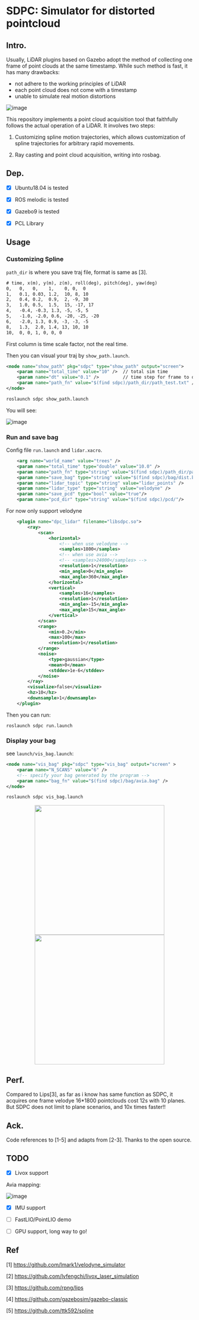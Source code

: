 # SDPC: Simulator for distorted pointcloud

## Intro.

Usually, LiDAR plugins based on Gazebo adopt the method of collecting one frame of  point clouds at the same timestamp. While such method is fast, it has many drawbacks:

* not adhere to the working principles of LiDAR
* each point cloud does not come with a timestamp
* unable to simulate real motion distortions

![image](doc/mapping.png)

This repository implements a point cloud acquisition tool that faithfully follows the actual operation of a LiDAR. It involves two steps: 

1. Customizing spline motion trajectories, which allows customization of spline trajectories for arbitrary rapid movements. 

2. Ray casting and point cloud acquisition, writing into rosbag.

## Dep.

- [x] Ubuntu18.04 is tested
- [x] ROS melodic is tested 
- [x] Gazebo9 is tested
- [x] PCL Library


## Usage

### Customizing Spline

`path_dir` is where you save traj file, format is same as [3].
```txt
# time, x(m), y(m), z(m), roll(deg), pitch(deg), yaw(deg)
0,   0,   0,    1,    0, 0,  0
1,   0.1, 0.03, 1.2,  10, 8, 10
2,   0.4, 0.2,  0.9,  2, -9, 30
3,   1.0, 0.5,  1.5,  15, -17, 17
4,   -0.4, -0.3, 1.3, -5, -5, 5
5,   -1.0, -2.0, 0.6, -20, -25, -20
6,   -2.0, 1.3, 0.9, -3, -3, -5
8,   1.3,  2.0, 1.4, 13, 10, 10
10,  0, 0, 1, 0, 0, 0
```
First column is time scale factor, not the real time.

Then you can visual your traj by `show_path.launch`.
```xml
<node name="show_path" pkg="sdpc" type="show_path" output="screen">
    <param name="total_time" value="10" />  // total sim time
    <param name="dt" value="0.1" />         // time step for frame to draw
    <param name="path_fn" value="$(find sdpc)/path_dir/path_test.txt" />    // spline knots file
</node>
```

```bash
roslaunch sdpc show_path.launch
```

You will see:

![image](doc/traj.png)


### Run and save bag

Config file `run.launch` and `lidar.xacro`.
```xml
    <arg name="world_name" value="trees" />
    <param name="total_time" type="double" value="10.0" />
    <param name="path_fn" type="string" value="$(find sdpc)/path_dir/path_test.txt" />
    <param name="save_bag" type="string" value="$(find sdpc)/bag/dist.bag" />    
    <param name="lidar_topic" type="string" value="lidar_points" />
    <param name="lidar_type" type="string" value="velodyne" />
    <param name="save_pcd" type="bool" value="true"/>
    <param name="pcd_dir" type="string" value="$(find sdpc)/pcd/"/>
```

For now only support velodyne
```xml
    <plugin name="dpc_lidar" filename="libsdpc.so">
        <ray>
            <scan>
                <horizontal>
                    <!-- when use velodyne -->
                    <samples>1800</samples>
                    <!-- when use avia -->
                    <!-- <samples>24000</samples> -->
                    <resolution>1</resolution>
                    <min_angle>0</min_angle>
                    <max_angle>360</max_angle>
                </horizontal>
                <vertical>
                    <samples>16</samples>
                    <resolution>1</resolution>
                    <min_angle>-15</min_angle>
                    <max_angle>15</max_angle>
                </vertical>
            </scan>
            <range>
                <min>0.2</min>
                <max>100</max>
                <resolution>1</resolution>
            </range>
            <noise>
                <type>gaussian</type>
                <mean>0</mean>
                <stddev>1e-6</stddev>
            </noise>
        </ray>
        <visualize>false</visualize>
        <hz>10</hz>
        <downsample>1</downsample>
    </plugin>

```

Then you can run:
```
roslaunch sdpc run.launch
```

### Display your bag

see `launch/vis_bag.launch`:
```xml
<node name="vis_bag" pkg="sdpc" type="vis_bag" output="screen" >
    <param name="N_SCANS" value="6" />
    <!-- specify your bag generated by the program -->
    <param name="bag_fn" value="$(find sdpc)/bag/avia.bag" />
</node>
```

```bash
roslaunch sdpc vis_bag.launch
```

<center class="half">
    <img src="doc/dis_velo.png" width="350"/>
    <img src="doc/dis_avia.png" width="350"/>
</center>


## Perf.

Compared to Lips[3], as far as i know has same function as SDPC, it acquires one frame
velodye 16*1800 pointclouds cost 12s with 10 planes. But SDPC does not limit to plane
scenarios, and 10x times faster!!

## Ack.

Code references to [1-5] and adapts from [2-3]. Thanks to the open source.


## TODO

- [x] Livox support

Avia mapping:

![image](doc/avia_mapping.png)


- [x] IMU support
- [ ] FastLIO/PointLIO demo
- [ ] GPU support, long way to go!


## Ref

[1] https://github.com/lmark1/velodyne_simulator

[2] https://github.com/lvfengchi/livox_laser_simulation

[3] https://github.com/rpng/lips

[4] https://github.com/gazebosim/gazebo-classic

[5] https://github.com/ttk592/spline
